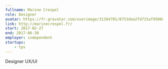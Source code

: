 ```yaml
---
fullname: Marine Crespel
role: Designer
avatar: https://fr.gravatar.com/userimage/31364701/8753dea2fd715af95068c0f0f6a673fe.jpeg?size=512
link: http://marinecrespel.fr/
start: 2017-02-27
end: 2017-06-30
employer: independent
startups:
    - tps
---
```


Designer UX/UI
